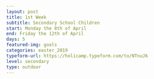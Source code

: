 ```yaml
---
layout: post
title: 1st Week
subtitle: Secondary School Children
start: Monday the 8th of April
end: Friday the 12th of April
days: 5
featured-img: goals
categories: easter_2019
typeform-url: https://holicamp.typeform.com/to/NTnuJ6
level: secondary
type: outdoor
---
```

